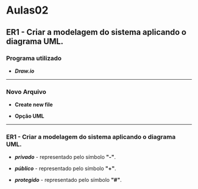 # Aulas02

## ER1 - Criar a modelagem do sistema aplicando o diagrama UML.

### Programa utilizado

- _**Draw.io**_

-------------------------------------------------------------------

### Novo Arquivo

- **Create new file**

- **Opção UML**
-------------------------------------------------------------------

### ER1 - Criar a modelagem do sistema aplicando o diagrama UML.

- _**privado**_ - representado pelo símbolo **"-"**.

- _**público**_ - representado pelo símbolo **"+"**.

- _**protegido**_ - representado pelo símbolo **"#"**.







































